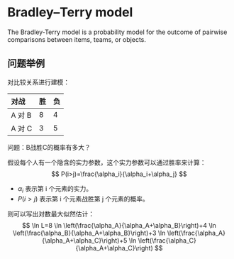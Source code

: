 # Bradley–Terry model

The Bradley-Terry model is a probability model for the outcome of pairwise comparisons between items, teams, or objects.

## 问题举例

对比较关系进行建模：

| 对战    | 胜   | 负   |
| :---- | :-- | :-- |
| A 对 B | 8   | 4   |
| A 对 C | 3   | 5   |

问题：B战胜C的概率有多大？

假设每个人有一个隐含的实力参数，这个实力参数可以通过胜率来计算：
$$
P(i>j)=\frac{\alpha_i}{\alpha_i+\alpha_j}
$$
- $\alpha_i$ 表示第 i 个元素的实力。
- $P(i>j)$ 表示第 i 个元素战胜第 j 个元素的概率。

则可以写出对数最大似然估计：
$$
\ln L=8 \ln \left(\frac{\alpha_A}{\alpha_A+\alpha_B}\right)+4 \ln \left(\frac{\alpha_B}{\alpha_A+\alpha_B}\right)+3 \ln \left(\frac{\alpha_A}{\alpha_A+\alpha_C}\right)+5 \ln \left(\frac{\alpha_C}{\alpha_A+\alpha_C}\right)
$$